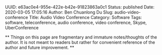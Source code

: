 UUID: e63ac0e4-955e-422e-b42e-91823863a0c1
Status: published
Date: 2020-03-05 17:05:16
Author: Ben Chuanlong Du
Slug: audio-video-conference
Title: Audio Video Conference
Category: Software
Tags: software, teleconference, audio conference, video conference, Skype, UberConference

**
Things on this page are
fragmentary and immature notes/thoughts of the author.
It is not meant to readers
but rather for convenient reference of the author and future improvement.
**